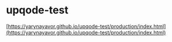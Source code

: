 # upqode-test

[https://yarynayavor.github.io/upqode-test/production/index.html](https://yarynayavor.github.io/upqode-test/production/index.html)
